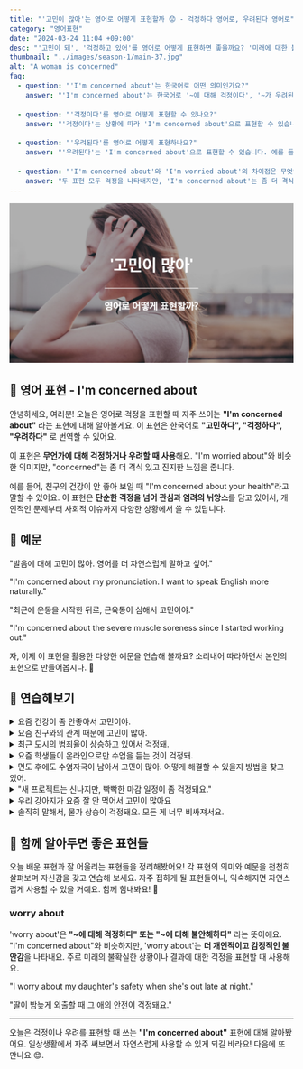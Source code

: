 ```yaml
---
title: "'고민이 많아'는 영어로 어떻게 표현할까 😟 - 걱정하다 영어로, 우려된다 영어로"
category: "영어표현"
date: "2024-03-24 11:04 +09:00"
desc: "'고민이 돼', '걱정하고 있어'를 영어로 어떻게 표현하면 좋을까요? '미래에 대한 불확실성 때문에 고민이 돼.', '최근 재정 상황 때문에 고민이 많아.' 등을 영어로 표현하는 법을 배워봅시다. 다양한 예문을 통해서 연습하고 본인의 표현으로 만들어 보세요."
thumbnail: "../images/season-1/main-37.jpg"
alt: "A woman is concerned"
faq:
  - question: "'I'm concerned about'는 한국어로 어떤 의미인가요?"
    answer: "'I'm concerned about'는 한국어로 '~에 대해 걱정이다', '~가 우려된다' 등으로 번역될 수 있습니다. 이 표현은 무언가에 대해 걱정하거나 염려할 때 사용합니다."

  - question: "'걱정이다'를 영어로 어떻게 표현할 수 있나요?"
    answer: "'걱정이다'는 상황에 따라 'I'm concerned about'으로 표현할 수 있습니다. 예를 들어, '네 건강이 걱정이야'는 'I'm concerned about your health'로 말할 수 있습니다."

  - question: "'우려된다'를 영어로 어떻게 표현하나요?"
    answer: "'우려된다'는 'I'm concerned about'으로 표현할 수 있습니다. 예를 들어, '경제 상황이 우려됩니다'는 'I'm concerned about the economic situation'으로 말할 수 있습니다."

  - question: "'I'm concerned about'와 'I'm worried about'의 차이점은 무엇인가요?"
    answer: "두 표현 모두 걱정을 나타내지만, 'I'm concerned about'는 좀 더 격식 있고 진지한 느낌을 줍니다. 'Worried'가 개인적인 불안을 나타낸다면, 'concerned'는 관심과 염려의 뉘앙스를 더 강하게 담고 있습니다."
---
```


![A woman is concerned](../images/season-1/main-37.jpg)

## 🌟 영어 표현 - I'm concerned about

안녕하세요, 여러분! 오늘은 영어로 걱정을 표현할 때 자주 쓰이는 **"I'm concerned about"** 라는 표현에 대해 알아볼게요. 이 표현은 한국어로 **"고민하다", "걱정하다", "우려하다"** 로 번역할 수 있어요.

이 표현은 **무언가에 대해 걱정하거나 우려할 때 사용**해요. "I'm worried about"와 비슷한 의미지만, "concerned"는 좀 더 격식 있고 진지한 느낌을 줍니다.

예를 들어, 친구의 건강이 안 좋아 보일 때 "I'm concerned about your health"라고 말할 수 있어요. 이 표현은 **단순한 걱정을 넘어 관심과 염려의 뉘앙스**를 담고 있어서, 개인적인 문제부터 사회적 이슈까지 다양한 상황에서 쓸 수 있답니다.

<script async src="https://pagead2.googlesyndication.com/pagead/js/adsbygoogle.js?client=ca-pub-1465612013356152"
     crossorigin="anonymous"></script>
<!-- engple-horizontal-ad -->

<ins class="adsbygoogle"
     style="display:block"
     data-ad-client="ca-pub-1465612013356152"
     data-ad-slot="2106896038"
     data-ad-format="auto"
     data-full-width-responsive="true"></ins>

<script>
     (adsbygoogle = window.adsbygoogle || []).push({});
</script>

## 📖 예문

"발음에 대해 고민이 많아. 영어를 더 자연스럽게 말하고 싶어."

"I'm concerned about my pronunciation. I want to speak English more naturally."

"최근에 운동을 시작한 뒤로, 근육통이 심해서 고민이야."

"I'm concerned about the severe muscle soreness since I started working out."

자, 이제 이 표현을 활용한 다양한 예문을 연습해 볼까요? 소리내어 따라하면서 본인의 표현으로 만들어봅시다. 🌟

## 💬 연습해보기

<details>
  <summary>요즘 건강이 좀 안좋아서 고민이야.</summary>
  <span>I'm concerned about my health these days, as it hasn't been great.</span>
</details>

<details>
  <summary>요즘 친구와의 관계 때문에 고민이 많아.</summary>
  <span>I'm concerned about my relationship with a friend recently.</span>
</details>

<details>
  <summary>최근 도시의 범죄율이 상승하고 있어서 걱정돼.</summary>
<span>I'm concerned about the rising crime rate in the city recently.</span>
</details>

<details>
  <summary>요즘 학생들이 온라인으로만 수업을 듣는 것이 걱정돼.</summary>
  <span>I'm concerned about students only having classes online these days.</span>
</details>

<details>
  <summary>면도 후에도 수염자국이 남아서 고민이 많아. 어떻게 해결할 수 있을지 방법을 찾고 있어.</summary>
<span>I'm concerned about beard shadows even after shaving. I'm <a href="/blog/in-english/173.look-for/">looking for</a> ways to resolve this.</span>
</details>

<details>
<summary>"새 프로젝트는 신나지만, 빡빡한 마감 일정이 좀 걱정돼요."</summary>
<span>"While I'm excited about the new project, I'm concerned about meeting such tight deadlines."</span>
</details>

<details>
<summary>우리 강아지가 요즘 잘 안 먹어서 고민이 많아요</summary>
<span>I'm concerned about my dog's health. He's been eating less lately.</span>
</details>

<details>
<summary>솔직히 말해서, 물가 상승이 걱정돼요. 모든 게 너무 비싸져서요.</summary>
<span>To be honest, I'm concerned about the rising cost of living. Everything's getting so expensive!</span>
</details>

## 🤝 함께 알아두면 좋은 표현들

오늘 배운 표현과 잘 어울리는 표현들을 정리해봤어요! 각 표현의 의미와 예문을 천천히 살펴보며 자신감을 갖고 연습해 보세요. 자주 접하게 될 표현들이니, 익숙해지면 자연스럽게 사용할 수 있을 거예요. 함께 힘내봐요! 🌟

### worry about

'worry about'은 **"~에 대해 걱정하다" 또는 "~에 대해 불안해하다"** 라는 뜻이에요. "I'm concerned about"와 비슷하지만, 'worry about'는 **더 개인적이고 감정적인 불안감**을 나타내요. 주로 미래의 불확실한 상황이나 결과에 대한 걱정을 표현할 때 사용해요.

"I worry about my daughter's safety when she's out late at night."

"딸이 밤늦게 외출할 때 그 애의 안전이 걱정돼요."

---

오늘은 걱정이나 우려를 표현할 때 쓰는 **"I'm concerned about"** 표현에 대해 알아봤어요. 일상생활에서 자주 써보면서 자연스럽게 사용할 수 있게 되길 바라요! 다음에 또 만나요 😊.
